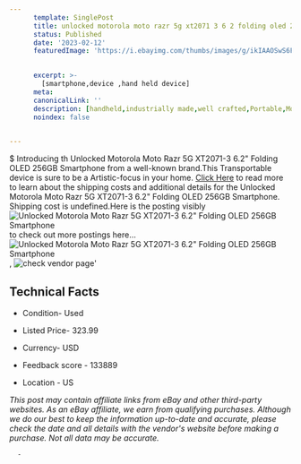 ```yaml
---
      template: SinglePost
      title: unlocked motorola moto razr 5g xt2071 3 6 2 folding oled 256gb smartphone
      status: Published
      date: '2023-02-12'
      featuredImage: 'https://i.ebayimg.com/thumbs/images/g/ikIAAOSwS6Ff26C5/s-l225.jpg'
       

      excerpt: >-
        [smartphone,device ,hand held device]
      meta:
      canonicalLink: ''
      description: [handheld,industrially made,well crafted,Portable,Mobile,Compact,Convenient,Lightweight,Maneuverable,Man-portable,Miniature,Carriable,Hand-held,Light,Holdable,Transportable,Mobile device,Pocket-sized,On-the-go,Wireless,Cordless,Compact size,Convenient size, smartphone,device ,hand held device]
      noindex: false
      

---
```

$
      Introducing th Unlocked Motorola Moto Razr 5G XT2071-3 6.2" Folding OLED 256GB Smartphone from a well-known brand.This Transportable device  is sure to be a Artistic-focus in your home. [Click Here](https://www.ebay.com/itm/193865801811?hash=item2d234d6053%3Ag%3AikIAAOSwS6Ff26C5&mkevt=1&mkcid=1&mkrid=711-53200-19255-0&campid=%253CePNCampaignId%253E&customid=%253CreferenceId%253E&toolid=10049) to read more to learn about the shipping costs and additional details for the Unlocked Motorola Moto Razr 5G XT2071-3 6.2" Folding OLED 256GB Smartphone. Shipping cost is undefined.Here is the posting visibly ![Unlocked Motorola Moto Razr 5G XT2071-3 6.2" Folding OLED 256GB Smartphone](https://i.ebayimg.com/thumbs/images/g/ikIAAOSwS6Ff26C5/s-l225.jpg) to check out more postings here... ![Unlocked Motorola Moto Razr 5G XT2071-3 6.2" Folding OLED 256GB Smartphone](https://i.ebayimg.com/images/g/ikIAAOSwS6Ff26C5/s-l1600.jpg), ![check vendor page](https://origin-galleryplus.ebayimg.com/ws/web/193865801811_2_0_1/225x225.jpg,https://origin-galleryplus.ebayimg.com/ws/web/193865801811_3_0_1/225x225.jpg,https://origin-galleryplus.ebayimg.com/ws/web/193865801811_4_0_1/225x225.jpg)'

      

 ## Technical Facts 



     
      

 - Condition- Used 


      

 - Listed Price- 323.99 


      

 - Currency- USD 


      

 - Feedback score - 133889 


      

 - Location - US 


      
      

 *_This post may contain affiliate links from eBay and other third-party websites. As an eBay affiliate, we earn from qualifying purchases. Although we do our best to keep the information up-to-date and accurate, please check the date and all details with the vendor's website before making a purchase. Not all data may be accurate._*




      -
